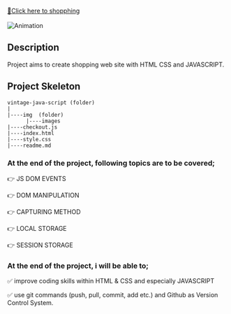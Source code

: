 [🛒Click here to shopphing](https://yaserdemet.github.io/vintage-java-script/)
<br> <br>
![Animation](https://user-images.githubusercontent.com/99739515/173607766-67b58a6a-a4be-4df4-8bf0-903cb2f33d6c.gif)



## Description
Project aims to create shopping web site with HTML CSS and JAVASCRIPT.




## Project Skeleton 

```
vintage-java-script (folder)
| 
|----img  (folder) 
      |----images
|----checkout.js  
|----index.html   
|----style.css
|----readme.md
```


### At the end of the project, following topics are to be covered;

👉 JS DOM EVENTS

👉 DOM MANIPULATION

👉 CAPTURING METHOD

👉 LOCAL STORAGE

👉 SESSION STORAGE



### At the end of the project, i will be able to;

✅ improve coding skills within HTML & CSS  and especially JAVASCRIPT

✅ use git commands (push, pull, commit, add etc.) and Github as Version Control System.
